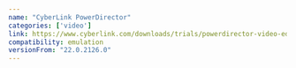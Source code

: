 ```yaml
---
name: "CyberLink PowerDirector"
categories: ['video']
link: https://www.cyberlink.com/downloads/trials/powerdirector-video-editing-software/download_en_US.html
compatibility: emulation
versionFrom: "22.0.2126.0"
---
```


